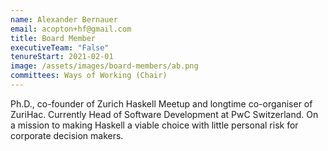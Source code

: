 ```yaml
---
name: Alexander Bernauer
email: acopton+hf@gmail.com
title: Board Member
executiveTeam: "False"
tenureStart: 2021-02-01
image: /assets/images/board-members/ab.png
committees: Ways of Working (Chair)
---
```

Ph.D., co-founder of Zurich Haskell Meetup and longtime co-organiser of ZuriHac. Currently Head of Software Development at PwC Switzerland. On a mission to making Haskell a viable choice with little personal risk for corporate decision makers.
